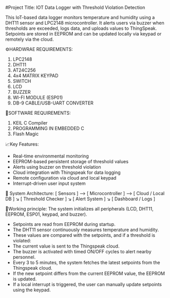 #Project Title: IOT Data Logger with Threshold Violation Detection

This IoT-based data logger monitors temperature and humidity using a DHT11 sensor and LPC2148 microcontroller. It alerts users via buzzer when thresholds are exceeded, logs data, and uploads values to ThingSpeak. Setpoints are stored in EEPROM and can be updated locally via keypad or remotely via the cloud.

⚙️HARDWRAE REQUIREMENTS: 
1) LPC2148
2) DHT11
3) AT24C256
4) 4x4 MATRIX KEYPAD
5) SWITCH
6) LCD
7) BUZZER
8) WI-FI MODULE (ESP01)
9) DB-9 CABLE/USB-UART CONVERTER

💾SOFTWARE REQUIREMENTS: 
1) KEIL C Compiler
2) PROGRAMMING IN EMBEDDED C
3) Flash Magic
   
📈Key Features:
* Real-time environmental monitoring
* EEPROM-based persistent storage of threshold values
* Alerts using buzzer on threshold violation
* Cloud integration with Thingspeak for data logging
* Remote configuration via cloud and local keypad
* Interrupt-driven user input system

🧩 System Architecture:
[ Sensors ] --> [ Microcontroller ] --> [ Cloud / Local DB ]
                                 ↘
                            [ Threshold Checker ]
                                 ↘
                             [ Alert System ]
                                 ↘
                           [ Dashboard / Logs ]


🔁Working principle: The system initializes all peripherals (LCD, DHT11, EEPROM, ESP01, keypad, and buzzer).

* Setpoints are read from EEPROM during startup.
* The DHT11 sensor continuously measures temperature and humidity.
* These values are compared with the setpoints, and if a threshold is violated:
* The current value is sent to the Thingspeak cloud.
* The buzzer is activated with timed ON/OFF cycles to alert nearby personnel.
* Every 3 to 5 minutes, the system fetches the latest setpoints from the Thingspeak cloud.
* If the new setpoint differs from the current EEPROM value, the EEPROM is updated.
* If a local interrupt is triggered, the user can manually update setpoints using the keypad.
  
